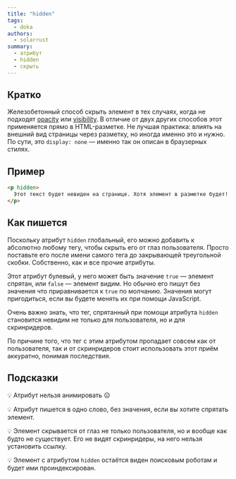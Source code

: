 ```yaml
---
title: "hidden"
tags:
  - doka
authors:
  - solarrust
summary:
  - атрибут
  - hidden
  - скрыть
---
```


## Кратко

Железобетонный способ скрыть элемент в тех случаях, когда не подходят [opacity](/css/opacity/) или [visibility](/css/visibility/). В отличие от двух других способов этот применяется прямо в HTML-разметке. Не лучшая практика: влиять на внешний вид страницы через разметку, но иногда именно это и нужно. По сути, это `display: none` — именно так он описан в браузерных стилях.

## Пример

```html
<p hidden>
  Этот текст будет невиден на странице. Хотя элемент в разметке будет!
</p>
```

## Как пишется

Поскольку атрибут `hidden` глобальный, его можно добавить к абсолютно любому тегу, чтобы скрыть его от глаз пользователя. Просто поставьте его после имени самого тега до закрывающей треугольной скобки. Собственно, как и все прочие атрибуты.

Этот атрибут булевый, у него может быть значение `true` — элемент спрятан, или `false` — элемент видим. Но обычно его пишут без значения что приравнивается к `true` по молчанию. Значения могут пригодиться, если вы будете менять их при помощи JavaScript.

Очень важно знать, что тег, спрятанный при помощи атрибута `hidden` становится невидим не только для пользователя, но и для скринридеров.

По причине того, что тег с этим атрибутом пропадает совсем как от пользователя, так и от скринридеров стоит использовать этот приём аккуратно, понимая последствия.

## Подсказки

💡 Атрибут нельзя анимировать ☹️

💡 Атрибут пишется в одно слово, без значения, если вы хотите спрятать элемент.

💡 Элемент скрывается от глаз не только пользователя, но и вообще как будто не существует. Его не видят скринридеры, на него нельзя установить ссылку.

💡 Элемент с атрибутом `hidden` остаётся виден поисковым роботам и будет ими проиндексирован.
